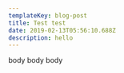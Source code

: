 ```yaml
---
templateKey: blog-post
title: Test test
date: 2019-02-13T05:56:10.688Z
description: hello
---
```

body body body
